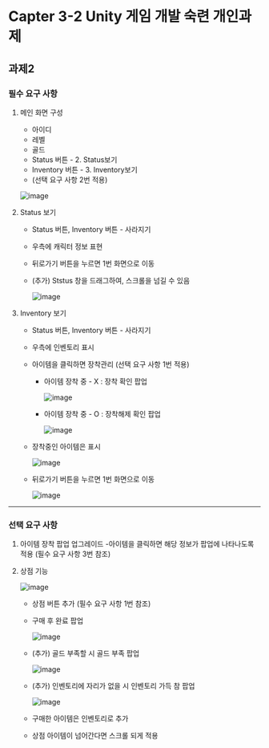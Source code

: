 # Capter 3-2 Unity 게임 개발 숙련 개인과제

## 과제2

### 필수 요구 사항

1. 메인 화면 구성
   - 아이디
   - 레벨
   - 골드
   - Status 버튼 - 2. Status보기
   - Inventory 버튼 - 3. Inventory보기
   - (선택 요구 사항 2번 적용)
     
    ![image](https://github.com/chai227chai/Unity_TextGame/assets/37549333/a6dc63a6-59ed-406c-94a9-2cb905e553b3)
     

2. Status 보기
   - Status 버튼, Inventory 버튼 - 사라지기
   - 우측에 캐릭터 정보 표현
   - 뒤로가기 버튼을 누르면 1번 화면으로 이동
   - (추가) Ststus 창을 드래그하여, 스크롤을 넘길 수 있음
     
     ![image](https://github.com/chai227chai/Unity_TextGame/assets/37549333/52473279-6176-477c-b31f-48a9163b5498)

3. Inventory 보기
   - Status 버튼, Inventory 버튼 - 사라지기
   - 우측에 인벤토리 표시
   - 아이템을 클릭하면 장착관리 (선택 요구 사항 1번 적용)
        - 아이템 장착 중 - X : 장착 확인 팝업

          ![image](https://github.com/chai227chai/Unity_TextGame/assets/37549333/129b3357-37fb-4405-b706-5edce48d748a)

        - 아이템 장착 중 - O : 장착해제 확인 팝업
    
          ![image](https://github.com/chai227chai/Unity_TextGame/assets/37549333/9b056f79-828e-4a1c-96fe-07471ec5ab09)

   - 장착중인 아이템은 표시
  
     ![image](https://github.com/chai227chai/Unity_TextGame/assets/37549333/fe47ee39-84d7-48e2-b03f-cb17a36e0d63)

   - 뒤로가기 버튼을 누르면 1번 화면으로 이동
  
     ![image](https://github.com/chai227chai/Unity_TextGame/assets/37549333/0c253d4a-2c1d-4368-86d0-dc94bf6b4f21)

---

### 선택 요구 사항

1. 아이템 장착 팝업 업그레이드
   -아이템을 클릭하면 해당 정보가 팝업에 나타나도록 적용
   (필수 요구 사항 3번 참조)

2. 상점 기능

   ![image](https://github.com/chai227chai/Unity_TextGame/assets/37549333/2292569e-127d-408f-8686-a7d4d5d8f044)

   - 상점 버튼 추가
     (필수 요구 사항 1번 참조)

   - 구매 후 완료 팝업
     
     ![image](https://github.com/chai227chai/Unity_TextGame/assets/37549333/5e984e0e-5e5c-444a-912e-6d3ff6976ee6)

   - (추가) 골드 부족할 시 골드 부족 팝업
  
     ![image](https://github.com/chai227chai/Unity_TextGame/assets/37549333/786e1360-5771-4ea9-9f58-c6bcf5e4b67e)

   - (추가) 인벤토리에 자리가 없을 시 인벤토리 가득 참 팝업

     ![image](https://github.com/chai227chai/Unity_TextGame/assets/37549333/f5f6e662-f4fa-4348-8e29-b249bfb6ae2f)

   - 구매한 아이템은 인벤토리로 추가
   - 상점 아이템이 넘어간다면 스크롤 되게 적용

